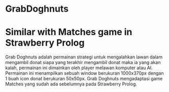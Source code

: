 # GrabDoghnuts
Similar with Matches game in Strawberry Prolog
==============================================
Grab Doghnuts adalah permainan strategi untuk 
mengalahkan lawan dalam mengambil donat siapa 
yang terakhir mengambil donat maka ia yang 
akan kalah, permainan ini dimainkan oleh 
player melawan komputer atau AI. Permainan 
ini menampilkan sebuah window berukuran 
1000x370px dengan 1 buah icon donat 
berukuran 50x50px. Grab Doghnuts mengadaptasi 
game Matches yang sudah ada sebelumnya 
pada Strawberry Prolog.
